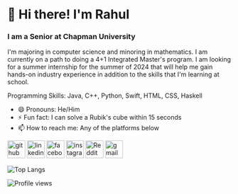 # 👋 Hi there! I'm Rahul
### I am a Senior at Chapman University
I'm majoring in computer science and minoring in mathematics. I am currently on a path to doing a 4+1 Integrated Master's program. I am looking for a summer internship for the summer of 2024 that will help me gain hands-on industry experience in addition to the skills that I'm learning at school.

Programming Skills: Java, C++, Python, Swift, HTML, CSS, Haskell

- 😄 Pronouns: He/Him 
- ⚡ Fun fact: I can solve a Rubik's cube within 15 seconds 
- 📫 How to reach me: Any of the platforms below 


[<img src='https://cdn.jsdelivr.net/npm/simple-icons@3.0.1/icons/github.svg' alt='github' height='40'>](https://github.com/rsura)  [<img src='https://cdn.jsdelivr.net/npm/simple-icons@3.0.1/icons/linkedin.svg' alt='linkedin' height='40'>](https://www.linkedin.com/in/rahul-sura-31801a189/)  [<img src='https://cdn.jsdelivr.net/npm/simple-icons@3.0.1/icons/facebook.svg' alt='facebook' height='40'>](https://www.facebook.com/rahul.s.sura)  [<img src='https://cdn.jsdelivr.net/npm/simple-icons@3.0.1/icons/instagram.svg' alt='instagram' height='40'>](https://www.instagram.com/rahul.s.sura/)  [<img src='https://cdn.jsdelivr.net/npm/simple-icons@3.0.1/icons/reddit.svg' alt='Reddit' height='40'>](https://www.reddit.com/user/rahul_sura)  [<img src='https://cdn.jsdelivr.net/npm/simple-icons@3.0.1/icons/gmail.svg' alt='gmail' height='40'>](mailto:rahul.s.sura@gmail.com)  

![Top Langs](https://github-readme-stats.vercel.app/api/top-langs/?username=rsura&show_icons=true&theme=dark)

![Profile views](https://gpvc.arturio.dev/rsura)  

